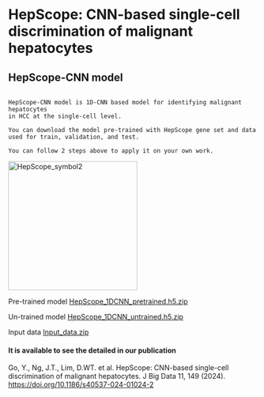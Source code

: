 # **HepScope: CNN-based single-cell discrimination of malignant hepatocytes**

## HepScope-CNN model


```

HepScope-CNN model is 1D-CNN based model for identifying malignant hepatocytes
in HCC at the single-cell level.

You can download the model pre-trained with HepScope gene set and data used for train, validation, and test.

You can follow 2 steps above to apply it on your own work.

```

<img width="261" alt="HepScope_symbol2" src="https://github.com/HepScope/HepScope/assets/155046754/55a24aba-adef-4ed8-ac42-631199c91090">

Pre-trained model
[HepScope_1DCNN_pretrained.h5.zip](https://github.com/user-attachments/files/16746498/HepScope_1DCNN_pretrained.h5.zip)

Un-trained model
[HepScope_1DCNN_untrained.h5.zip](https://github.com/user-attachments/files/16746501/HepScope_1DCNN_untrained.h5.zip)

Input data
[Input_data.zip](https://github.com/user-attachments/files/16742723/Input_data.zip)

#### It is available to see the detailed in our publication

Go, Y., Ng, J.T., Lim, D.WT. et al. HepScope: CNN-based single-cell discrimination of malignant hepatocytes. J Big Data 11, 149 (2024). https://doi.org/10.1186/s40537-024-01024-2
